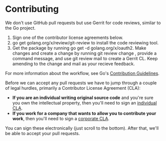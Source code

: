 # Contributing

We don't use GitHub pull requests but use Gerrit for code reviews,
similar to the Go project.

1. Sign one of the contributor license agreements below.
2. go get golang.org/x/review/git-review to install the code reviewing tool.
3. Get the package by running go get -d golang.org/x/oauth2.
Make changes and create a change by running git review change <name>, provide a command message, and use git review mail to create a Gerrit CL.
Keep amending to the change and mail as your recieve feedback.

For more information about the workflow, see Go's [Contribution Guidelines](https://golang.org/doc/contribute.html).

Before we can accept any pull requests
we have to jump through a couple of legal hurdles,
primarily a Contributor License Agreement (CLA):

- **If you are an individual writing original source code**
  and you're sure you own the intellectual property,
  then you'll need to sign an [individual CLA](http://code.google.com/legal/individual-cla-v1.0.html).
- **If you work for a company that wants to allow you to contribute your work**,
  then you'll need to sign a [corporate CLA](http://code.google.com/legal/corporate-cla-v1.0.html).

You can sign these electronically (just scroll to the bottom).
After that, we'll be able to accept your pull requests.